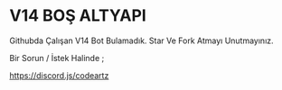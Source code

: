# V14 BOŞ ALTYAPI

Githubda Çalışan V14 Bot Bulamadık. Star Ve Fork Atmayı Unutmayınız.

Bir Sorun / İstek Halinde ;

https://discord.js/codeartz

